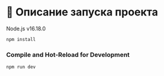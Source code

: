 # :rocket: Описание запуска проекта

Node.js v16.18.0

```sh
npm install
```

### Compile and Hot-Reload for Development

```sh
npm run dev
```
